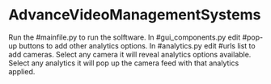 # AdvanceVideoManagementSystems
Run the #mainfile.py to run the solftware.
In #gui_components.py edit #pop-up buttons to add other analytics options.
In #analytics.py edit #urls list to add cameras.
Select any camera it will reveal analytics options available.
Select any analytics it will pop up the camera feed with that analytics applied.
